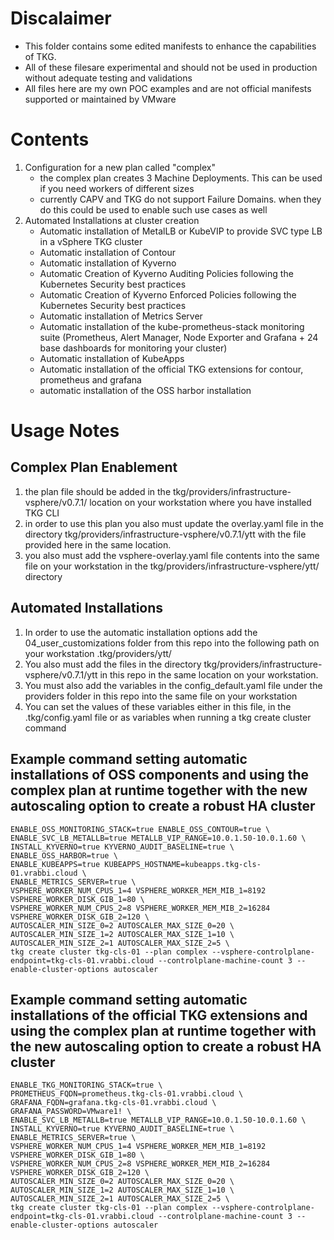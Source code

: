 # Discalaimer
* This folder contains some edited manifests to enhance the capabilities of TKG.
* All of these filesare experimental and should not be used in production without adequate testing and validations
* All files here are my own POC examples and are not official manifests supported or maintained by VMware

# Contents
1. Configuration for a new plan called "complex"
   * the complex plan creates 3 Machine Deployments. This can be used if you need workers of different sizes
   * currently CAPV and TKG do not support Failure Domains. when they do this could be used to enable such use cases as well
2. Automated Installations at cluster creation
    * Automatic installation of MetalLB or KubeVIP to provide SVC type LB in a vSphere TKG cluster
    * Automatic installation of Contour
    * Automatic installation of Kyverno
    * Automatic Creation of Kyverno Auditing Policies following the Kubernetes Security best practices
    * Automatic Creation of Kyverno Enforced Policies following the Kubernetes Security best practices
    * Automatic installation of Metrics Server
    * Automatic installation of the kube-prometheus-stack monitoring suite (Prometheus, Alert Manager, Node Exporter and Grafana + 24 base dashboards for monitoring your cluster)
    * Automatic installation of KubeApps
    * Automatic installation of the official TKG extensions for contour, prometheus and grafana
    * automatic installation of the OSS harbor installation

# Usage Notes
## Complex Plan Enablement
1. the plan file should be added in the tkg/providers/infrastructure-vsphere/v0.7.1/ location on your workstation where you have installed TKG CLI
2. in order to use this plan you also must update the overlay.yaml file in the directory tkg/providers/infrastructure-vsphere/v0.7.1/ytt with the file provided here in the same location.
3. you also must add the vsphere-overlay.yaml file contents into the same file on your workstation in the tkg/providers/infrastructure-vsphere/ytt/ directory
## Automated Installations
1. In order to use the automatic installation options add the 04_user_customizations folder from this repo into the following path on your workstation .tkg/providers/ytt/
2. You also must add the files in the directory tkg/providers/infrastructure-vsphere/v0.7.1/ytt in this repo in the same location on your workstation.
2. You must also add the variables in the config_default.yaml file under the providers folder in this repo into the same file on your workstation
3. You can set the values of these variables either in this file, in the .tkg/config.yaml file or as variables when running a tkg create cluster command

## Example command setting automatic installations of OSS components and using the complex plan at runtime together with the new autoscaling option to create a robust HA cluster
```
ENABLE_OSS_MONITORING_STACK=true ENABLE_OSS_CONTOUR=true \
ENABLE_SVC_LB_METALLB=true METALLB_VIP_RANGE=10.0.1.50-10.0.1.60 \
INSTALL_KYVERNO=true KYVERNO_AUDIT_BASELINE=true \
ENABLE_OSS_HARBOR=true \
ENABLE_KUBEAPPS=true KUBEAPPS_HOSTNAME=kubeapps.tkg-cls-01.vrabbi.cloud \
ENABLE_METRICS_SERVER=true \
VSPHERE_WORKER_NUM_CPUS_1=4 VSPHERE_WORKER_MEM_MIB_1=8192 VSPHERE_WORKER_DISK_GIB_1=80 \
VSPHERE_WORKER_NUM_CPUS_2=8 VSPHERE_WORKER_MEM_MIB_2=16284 VSPHERE_WORKER_DISK_GIB_2=120 \
AUTOSCALER_MIN_SIZE_0=2 AUTOSCALER_MAX_SIZE_0=20 \
AUTOSCALER_MIN_SIZE_1=2 AUTOSCALER_MAX_SIZE_1=10 \
AUTOSCALER_MIN_SIZE_2=1 AUTOSCALER_MAX_SIZE_2=5 \
tkg create cluster tkg-cls-01 --plan complex --vsphere-controlplane-endpoint=tkg-cls-01.vrabbi.cloud --controlplane-machine-count 3 --enable-cluster-options autoscaler
```

## Example command setting automatic installations of the official TKG extensions and using the complex plan at runtime together with the new autoscaling option to create a robust HA cluster
```
ENABLE_TKG_MONITORING_STACK=true \
PROMETHEUS_FQDN=prometheus.tkg-cls-01.vrabbi.cloud \
GRAFANA_FQDN=grafana.tkg-cls-01.vrabbi.cloud \
GRAFANA_PASSWORD=VMware1! \
ENABLE_SVC_LB_METALLB=true METALLB_VIP_RANGE=10.0.1.50-10.0.1.60 \
INSTALL_KYVERNO=true KYVERNO_AUDIT_BASELINE=true \
ENABLE_METRICS_SERVER=true \
VSPHERE_WORKER_NUM_CPUS_1=4 VSPHERE_WORKER_MEM_MIB_1=8192 VSPHERE_WORKER_DISK_GIB_1=80 \
VSPHERE_WORKER_NUM_CPUS_2=8 VSPHERE_WORKER_MEM_MIB_2=16284 VSPHERE_WORKER_DISK_GIB_2=120 \
AUTOSCALER_MIN_SIZE_0=2 AUTOSCALER_MAX_SIZE_0=20 \
AUTOSCALER_MIN_SIZE_1=2 AUTOSCALER_MAX_SIZE_1=10 \
AUTOSCALER_MIN_SIZE_2=1 AUTOSCALER_MAX_SIZE_2=5 \
tkg create cluster tkg-cls-01 --plan complex --vsphere-controlplane-endpoint=tkg-cls-01.vrabbi.cloud --controlplane-machine-count 3 --enable-cluster-options autoscaler
```
